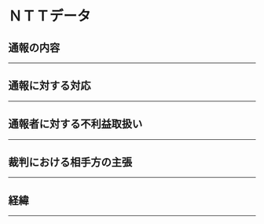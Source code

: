 # ＮＴＴデータ

## 通報の内容
---


## 通報に対する対応　
---


## 通報者に対する不利益取扱い　
---


## 裁判における相手方の主張　
---


## 経緯　
---


## 
